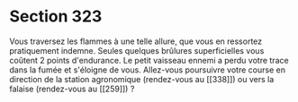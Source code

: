 # Section 323

Vous traversez les flammes à une telle allure, que vous en ressortez pratiquement indemne. Seules quelques brûlures superficielles vous coûtent 2 points d'endurance. Le petit vaisseau ennemi a perdu votre trace dans la fumée et s'éloigne de vous. Allez-vous poursuivre votre course en direction de la station agronomique (rendez-vous au [[338]]) ou vers la falaise (rendez-vous au [[259]]) ?